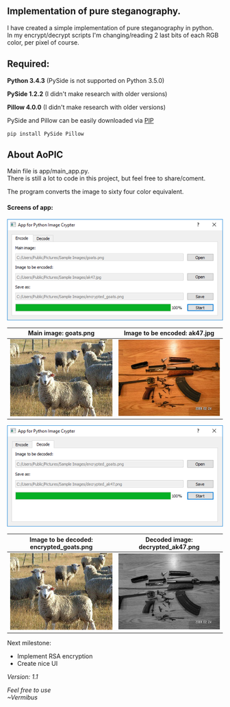  Implementation of pure steganography. 
---

I have created a simple implementation of pure steganography in python.  
In my encrypt/decrypt scripts I'm changing/reading 2 last bits of each RGB color, per pixel of course. 

Required: 
---
**Python 3.4.3** (PySide is not supported on Python 3.5.0)

**PySide 1.2.2** (I didn't make research with older versions) 

**Pillow 4.0.0** (I didn't make research with older versions) 

PySide and Pillow can be easily downloaded via [PIP](https://pypi.python.org/pypi/pip)

``` 
pip install PySide Pillow
```

About AoPIC
---

Main file is app/main_app.py.  
There is still a lot to code in this project, but feel free to share/coment.   
  
The program converts the image to sixty four color equivalent. 

#### Screens of app:  

![Alt text](/readmeSRC/encode.png?raw=true)

| Main image: goats.png | Image to be encoded: ak47.jpg |
|------------|---------------------|
|![Alt text](/readmeSRC/example/goats.png?raw=true)|![Alt text](/readmeSRC/example/ak47.jpg?raw=true)|


![Alt text](/readmeSRC/decode.png?raw=true)

| Image to be decoded: encrypted_goats.png | Decoded image: decrypted_ak47.png | 
|---------------------|---------------|
|![Alt text](/readmeSRC/example/encrypted_goats.png?raw=true)|![Alt text](/readmeSRC/example/decrypted_ak47.png?raw=true)|


Next milestone:
* Implement RSA encryption
* Create nice UI 

_Version:_
_1.1_


 *Feel free to use*  
 *~Vermibus*
